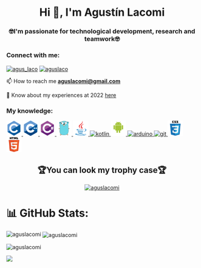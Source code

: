<h1 align="center">Hi 👋, I'm Agustín Lacomi</h1>
<h3 align="center">🤓I'm passionate for technological development, research and teamwork🤓</h3>

<h3 align="left">Connect with me:</h3>
<p align="left">
<a href="https://instagram.com/agus_laco" target="blank"><img align="center" src="https://raw.githubusercontent.com/rahuldkjain/github-profile-readme-generator/master/src/images/icons/Social/instagram.svg" alt="agus_laco" height="30" width="40" /></a>
<a href="https://www.leetcode.com/aguslaco" target="blank"><img align="center" src="https://raw.githubusercontent.com/rahuldkjain/github-profile-readme-generator/master/src/images/icons/Social/leet-code.svg" alt="aguslaco" height="30" width="40" /></a>
</p>

📫 How to reach me **aguslacomi@gmail.com**

📄 Know about my experiences at 2022 [here](https://docs.google.com/document/d/1rm0ILXhSOJsz1Gnp0L7Gre1gj5UGz-dGjt8bGcK9RB8/edit?usp=sharing)

<h3 align="left">My knowledge:</h3>
<p align="left">
  
  <a href="https://www.cprogramming.com/" target="_blank" rel="noreferrer"> <img src="https://raw.githubusercontent.com/devicons/devicon/master/icons/c/c-original.svg" alt="c" width="40" height="40"/> </a>
  <a href="https://www.w3schools.com/cpp/" target="_blank" rel="noreferrer"> <img src="https://raw.githubusercontent.com/devicons/devicon/master/icons/cplusplus/cplusplus-original.svg" alt="cplusplus" width="40" height="40"/> </a>
  <a href="https://www.w3schools.com/cs/" target="_blank" rel="noreferrer"> <img src="https://raw.githubusercontent.com/devicons/devicon/master/icons/csharp/csharp-original.svg" alt="csharp" width="40" height="40"/> </a>
  <a href="https://golang.org" target="_blank" rel="noreferrer"> <img src="https://raw.githubusercontent.com/devicons/devicon/master/icons/go/go-original.svg" alt="go" width="40" height="40"/> </a>
  <a href="https://www.java.com" target="_blank" rel="noreferrer"> <img src="https://raw.githubusercontent.com/devicons/devicon/master/icons/java/java-original.svg" alt="java" width="40" height="40"/> </a>
  <a href="https://kotlinlang.org" target="_blank" rel="noreferrer"> <img src="https://www.vectorlogo.zone/logos/kotlinlang/kotlinlang-icon.svg" alt="kotlin" width="40" height="40"/> </a>
  <a href="https://developer.android.com" target="_blank" rel="noreferrer"> <img src="https://raw.githubusercontent.com/devicons/devicon/master/icons/android/android-original-wordmark.svg" alt="android" width="40" height="40"/> </a>
  <a href="https://www.arduino.cc/" target="_blank" rel="noreferrer"> <img src="https://cdn.worldvectorlogo.com/logos/arduino-1.svg" alt="arduino" width="40" height="40"/> </a>
  <a href="https://git-scm.com/" target="_blank" rel="noreferrer"> <img src="https://www.vectorlogo.zone/logos/git-scm/git-scm-icon.svg" alt="git" width="40" height="40"/> </a>
  <a href="https://www.w3schools.com/css/" target="_blank" rel="noreferrer"> <img src="https://raw.githubusercontent.com/devicons/devicon/master/icons/css3/css3-original-wordmark.svg" alt="css3" width="40" height="40"/> </a>
  <a href="https://www.w3.org/html/" target="_blank" rel="noreferrer"> <img src="https://raw.githubusercontent.com/devicons/devicon/master/icons/html5/html5-original-wordmark.svg" alt="html5" width="40" height="40"/> </a>  
</p>

<h2 align="center">🏆You can look my trophy case🏆</h2>
<p align="center"> <a href="https://github.com/ryo-ma/github-profile-trophy"><img src="https://github-profile-trophy.vercel.app/?username=AgusLacomi&theme=darkhub"  alt="aguslacomi" /></a> </p>

# 📊 GitHub Stats:

<p><img align="left" src="https://github-readme-stats.vercel.app/api/top-langs/?username=AgusLacomi&theme=dracula&hide_border=false&include_all_commits=false&count_private=false&layout=compact" alt="aguslacomi" /></p>
<p>&nbsp;<img align="center" src="https://github-readme-stats.vercel.app/api?username=AgusLacomi&theme=dracula&hide_border=false&include_all_commits=false&count_private=false" alt="aguslacomi" /></p>
<p><img align="center" src="https://github-readme-streak-stats.herokuapp.com/?user=AgusLacomi&theme=dracula&hide_border=false" alt="aguslacomi" /></p>

[![](https://visitcount.itsvg.in/api?id=AgusLacomi&label=Profile%20Views&color=10&icon=5&pretty=true)](https://visitcount.itsvg.in)
